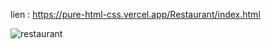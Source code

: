 lien : https://pure-html-css.vercel.app/Restaurant/index.html

![restaurant](https://user-images.githubusercontent.com/84070314/211385569-b565b4ec-d1d7-41f7-bac0-3343fe0a548d.png)
